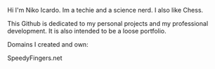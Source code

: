 Hi I'm Niko Icardo. Im a techie and a science nerd. I also like Chess. 

This Github is dedicated to my personal projects and my professional development. It is also intended to be a loose portfolio. 

Domains I created and own: 

SpeedyFingers.net



